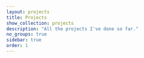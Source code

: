 ```yaml
---
layout: projects
title: Projects
show_collection: projects
description: "All the projects I've done so far."
no_groups: true
sidebar: true
order: 1
---
```

